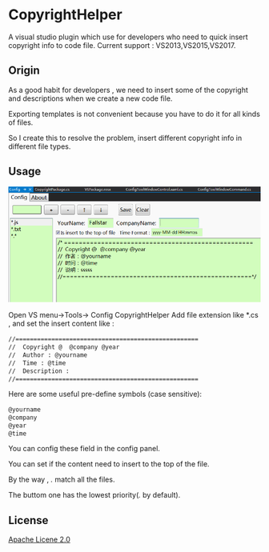 # CopyrightHelper
A visual studio plugin which use for developers who need to quick insert copyright info to code file.
Current support : VS2013,VS2015,VS2017.


## Origin
As a good habit for developers , we need to insert some of the copyright and descriptions when we create a new code file.

Exporting templates is not convenient because you have to do it for all kinds of files.

So I create this to resolve the problem, insert different copyright info in different file types.


## Usage
![shot](/CopyrightHelper/Resources/shot1.en.png "shot")

Open VS menu->Tools-> Config CopyrightHelper
Add file extension like *.cs , and set the insert content like :

```
//===================================================
//  Copyright @  @company @year
//  Author : @yourname
//  Time : @time
//  Description : 
//===================================================
```

Here are some useful pre-define symbols (case sensitive):
```
@yourname
@company
@year
@time
```
You can config these field in the config panel.

You can set if the content need to insert to the top of the file.


By the way , *.* match all the files.

The buttom one has the lowest priority(*.* by default).

## License
[Apache Licene 2.0](/LICENSE "Apache Licene 2.0")